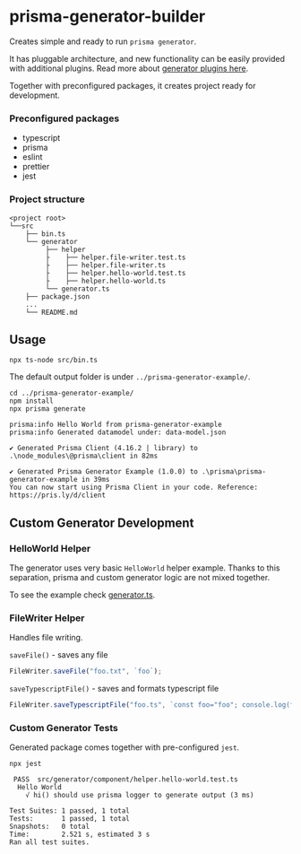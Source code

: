 # prisma-generator-builder

Creates simple and ready to run `prisma generator`.

It has pluggable architecture, and new functionality can be easily provided with additional plugins.
Read more about [generator plugins here](README_PLUGINS.md).

Together with preconfigured packages, it creates project ready for development.

### Preconfigured packages

- typescript
- prisma
- eslint
- prettier
- jest

### Project structure

```
<project root>
└──src
    ├── bin.ts
    └── generator
         ├── helper
         ├    ├── helper.file-writer.test.ts
         ├    ├── helper.file-writer.ts
         ├    ├── helper.hello-world.test.ts
         ├    ├── helper.hello-world.ts         
         └── generator.ts            
    ├── package.json
    ...
    └── README.md
```

## Usage

```
npx ts-node src/bin.ts 
```

The default output folder is under `../prisma-generator-example/`.

```
cd ../prisma-generator-example/
npm install
npx prisma generate
```

```
prisma:info Hello World from prisma-generator-example
prisma:info Generated datamodel under: data-model.json

✔ Generated Prisma Client (4.16.2 | library) to .\node_modules\@prisma\client in 82ms

✔ Generated Prisma Generator Example (1.0.0) to .\prisma\prisma-generator-example in 39ms
You can now start using Prisma Client in your code. Reference: https://pris.ly/d/client
```

## Custom Generator Development

### HelloWorld Helper

The generator uses very basic `HelloWorld` helper example.
Thanks  to this separation, prisma and custom generator
logic are not mixed together.

To see the example check [generator.ts](src/generator/generator.ts).


### FileWriter Helper

Handles file writing.

`saveFile()` - saves any file
```typescript
FileWriter.saveFile("foo.txt", `foo`);
```


`saveTypescriptFile()` - saves and formats typescript file 

```typescript
FileWriter.saveTypescriptFile("foo.ts", `const foo="foo"; console.log(foo);`);
```

### Custom Generator Tests

Generated package comes together with pre-configured `jest`.

`npx jest`

```
 PASS  src/generator/component/helper.hello-world.test.ts
  Hello World
    √ hi() should use prisma logger to generate output (3 ms)

Test Suites: 1 passed, 1 total
Tests:       1 passed, 1 total
Snapshots:   0 total
Time:        2.521 s, estimated 3 s
Ran all test suites.
```

